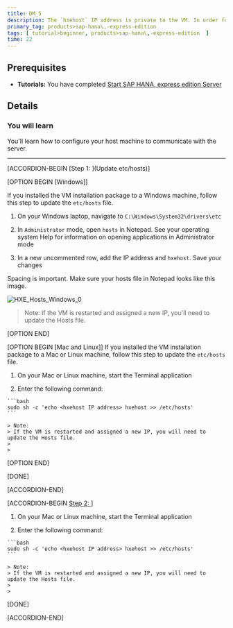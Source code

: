 ```yaml
---
title: DM_5
description: The `hxehost` IP address is private to the VM. In order for applications on your laptop (like your web browser) to access `hxehost`, add the `hxehost` IP address to your laptop's hostname map.
primary_tag: products>sap-hana\,-express-edition
tags: [ tutorial>beginner, products>sap-hana\,-express-edition  ]
time: 22
---
```

<!-- loio3040d723d58b48f1a97077c001fe4c7f -->

## Prerequisites
 - **Tutorials:** You have completed [Start SAP HANA, express edition Server](hxe-ua-getting-started-vm)

## Details
### You will learn
 You'll learn how to configure your host machine to communicate with the server.

---

[ACCORDION-BEGIN [Step 1: ](Update etc/hosts)]

[OPTION BEGIN [Windows]]

If you installed the VM installation package to a Windows machine, follow this step to update the `etc/hosts` file.

1.   On your Windows laptop, navigate to `C:\Windows\System32\drivers\etc`

2.   In `Administrator` mode, open `hosts` in Notepad. See your operating system Help for information on opening applications in Administrator mode

3.   In a new uncommented row, add the IP address and `hxehost`. Save your changes

Spacing is important. Make sure your hosts file in Notepad looks like this image.

![HXE_Hosts_Windows_0](HXE_Hosts_Windows_0.png)
> Note:
> If the VM is restarted and assigned a new IP, you'll need to update the Hosts file.
>
>

[OPTION END]


[OPTION BEGIN [Mac and Linux]]
If you installed the VM installation package to a Mac or Linux machine, follow this step to update the `etc/hosts` file.

1.   On your Mac or Linux machine, start the Terminal application

2.   Enter the following command:

    ```bash
    sudo sh -c 'echo <hxehost IP address> hxehost >> /etc/hosts'
    ```

    > Note:
    > If the VM is restarted and assigned a new IP, you will need to update the Hosts file.
    >
    >

[OPTION END]

[DONE]

[ACCORDION-END]

[ACCORDION-BEGIN [Step 2: ](NEW)]

1.   On your Mac or Linux machine, start the Terminal application

2.   Enter the following command:

    ```bash
    sudo sh -c 'echo <hxehost IP address> hxehost >> /etc/hosts'
    ```

    > Note:
    > If the VM is restarted and assigned a new IP, you will need to update the Hosts file.
    >
    >

[DONE]

[ACCORDION-END]

